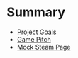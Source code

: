 # Summary

- [Project Goals](./goals.md)
- [Game Pitch](./pitch.md)
- [Mock Steam Page](mock_steam_page.md)
